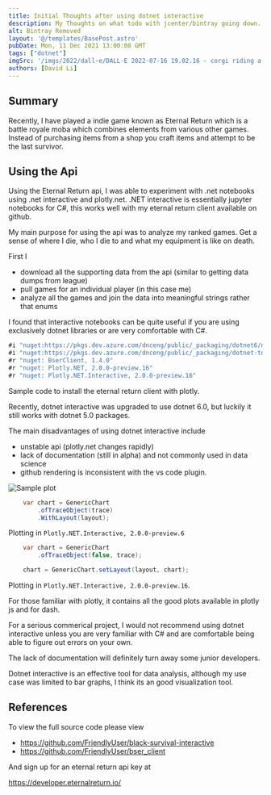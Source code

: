 ```yaml
---
title: Initial Thoughts after using dotnet interactive
description: My Thoughts on what todo with jcenter/bintray going down.
alt: Bintray Removed
layout: '@/templates/BasePost.astro'
pubDate: Mon, 11 Dec 2021 13:00:00 GMT
tags: ["dotnet"]
imgSrc: '/imgs/2022/dall-e/DALL·E 2022-07-16 19.02.16 - corgi riding a skateboard through the rain, digital art.png'
authors: [David Li]
---
```


## Summary

Recently, I have played a indie game known as Eternal Return which is a battle royale moba which combines elements from various other games. Instead of purchasing items from a shop you craft items and attempt to be the last survivor.


## Using the Api

Using the Eternal Return api, I was able to experiment with .net notebooks using .net interactive and plotly.net. .NET interactive is essentially jupyter notebooks for C#, this works well with my eternal return client available on github.

My main purpose for using the api was to analyze my ranked games.
Get a sense of where I die, who I die to and what my equipment is like on death.

First I 
* download all the supporting data from the api (similar to getting data dumps from league)
* pull games for an individual player (in this case me)
* analyze all the games and join the data into meaningful strings rather that enums

I found that interactive notebooks can be quite useful if you are using exclusively dotnet libraries or are very comfortable with C#.

```csharp
#i "nuget:https://pkgs.dev.azure.com/dnceng/public/_packaging/dotnet6/nuget/v3/index.json" 
#i "nuget:https://pkgs.dev.azure.com/dnceng/public/_packaging/dotnet-tools/nuget/v3/index.json" 
#r "nuget: BserClient, 1.4.0"
#r "nuget: Plotly.NET, 2.0.0-preview.16"
#r "nuget: Plotly.NET.Interactive, 2.0.0-preview.16"
```

Sample code to install the eternal return client with plotly.

Recently, dotnet interactive was upgraded to use dotnet 6.0, but luckily it still works with dotnet 5.0 packages.

The main disadvantages of using dotnet interactive include

* unstable api (plotly.net changes rapidly)
* lack of documentation (still in alpha) and not commonly used in data science
* github rendering is inconsistent with the vs code plugin.

![Sample plot](/imgs/2021/hyunwoo_deaths.png)

```csharp
    var chart = GenericChart
        .ofTraceObject(trace)
        .WithLayout(layout);
```

Plotting in `Plotly.NET.Interactive, 2.0.0-preview.6`

```csharp
    var chart = GenericChart
        .ofTraceObject(false, trace);

    chart = GenericChart.setLayout(layout, chart);
```

Plotting in `Plotly.NET.Interactive, 2.0.0-preview.16`.

For those familiar with plotly, it contains all the good plots available in plotly js and for dash.

For a serious commerical project, I would not recommend using dotnet interactive unless you are very familiar with C# and are comfortable being able to figure out errors on your own.

The lack of documentation will definitely turn away some junior developers.

Dotnet interactive is an effective tool for data analysis, although my use case was limited to bar graphs, I think its an good visualization tool.

## References

To view the full source code please view

* https://github.com/FriendlyUser/black-survival-interactive
* https://github.com/FriendlyUser/bser_client

And sign up for an eternal return api key at

https://developer.eternalreturn.io/